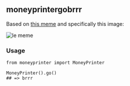 ## moneyprintergobrrr

Based on [this meme](https://knowyourmeme.com/memes/money-printer-go-brrr) and specifically this image:

![le meme](/meme.jpg)

### Usage
```
from moneyprinter import MoneyPrinter

MoneyPrinter().go()
## => brrr
```